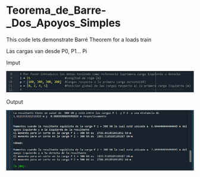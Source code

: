 # Teorema_de_Barre-_Dos_Apoyos_Simples
This code lets demonstrate Barré Theorem for a loads train

Las cargas van desde P0, P1... Pi

Imput

![Screenshot](Captura1.PNG)

Output

![Screenshot](Captura.PNG)

